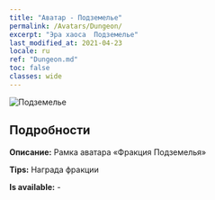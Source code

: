 ```yaml
---
title: "Аватар - Подземелье"
permalink: /Avatars/Dungeon/
excerpt: "Эра хаоса  Подземелье"
last_modified_at: 2021-04-23
locale: ru
ref: "Dungeon.md"
toc: false
classes: wide
---
```

 ![Подземелье](/images/a/avatarFrame_45.png)

## Подробности

 **Описание:** Рамка аватара «Фракция Подземелья» 

 **Tips:** Награда фракции 

 **Is available:**  - 

